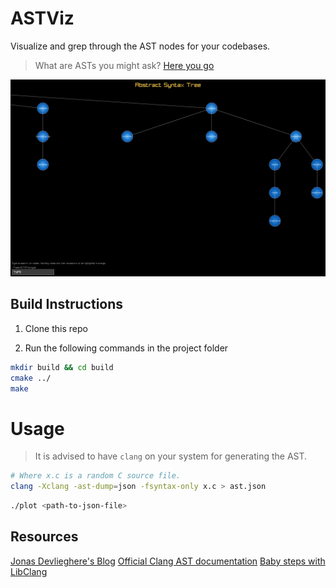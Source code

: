 # ASTViz

Visualize and grep through the AST nodes for your codebases.

> What are ASTs you might ask? [Here you go](https://ruslanspivak.com/lsbasi-part7/)

![holy](./assets/ast.png)


## Build Instructions

1. Clone this repo

2. Run the following commands in the project folder
```sh
mkdir build && cd build
cmake ../
make
```

# Usage

> It is advised to have `clang` on your system for generating the AST.

```sh
# Where x.c is a random C source file.
clang -Xclang -ast-dump=json -fsyntax-only x.c > ast.json
```


```sh
./plot <path-to-json-file>
```

## Resources
[Jonas Devlieghere's Blog](https://jonasdevlieghere.com/post/understanding-the-clang-ast/)
[Official Clang AST documentation](https://clang.llvm.org/docs/IntroductionToTheClangAST.html)
[Baby steps with LibClang](https://bastian.rieck.me/blog/2015/baby_steps_libclang_ast/)
